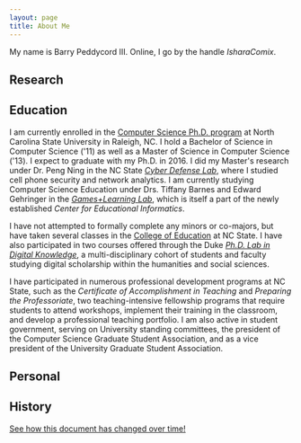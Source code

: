 ```yaml
---
layout: page
title: About Me
---
```


My name is Barry Peddycord III. Online, I go by the handle *IsharaComix*.


Research
--------


Education
---------
I am currently enrolled in the [Computer Science Ph.D. program](http://www.csc.ncsu.edu) at North Carolina State University in Raleigh, NC. I hold a Bachelor of Science in Computer Science ('11) as well as a Master of Science in Computer Science ('13). I expect to graduate with my Ph.D. in 2016. I did my Master's research under Dr. Peng Ning in the NC State *[Cyber Defense Lab](http://discovery.csc.ncsu.edu)*, where I studied cell phone security and network analytics. I am currently studying Computer Science Education under Drs. Tiffany Barnes and Edward Gehringer in the *[Games+Learning Lab](http://eliza.csc.ncsu.edu)*, which is itself a part of the newly established *Center for Educational Informatics*.

I have not attempted to formally complete any minors or co-majors, but have taken several classes in the [College of Education](http://ced.ncsu.edu/) at NC State. I have also participated in two courses offered through the Duke *[Ph.D. Lab in Digital Knowledge](http://sites.fhi.duke.edu/phdlab/)*, a multi-disciplinary cohort of students and faculty studying digital scholarship within the humanities and social sciences.

I have participated in numerous professional development programs at NC State, such as the *Certificate of Accomplishment in Teaching* and *Preparing the Professoriate*, two teaching-intensive fellowship programs that require students to attend workshops, implement their training in the classroom, and develop a professional teaching portfolio. I am also active in student government, serving on University standing committees, the president of the Computer Science Graduate Student Association, and as a vice president of the University Graduate Student Association.


Personal
--------


History
-------
[See how this document has changed over time!](https://github.com/isharacomix/isharacomix.github.io/commits/master/about.md)

